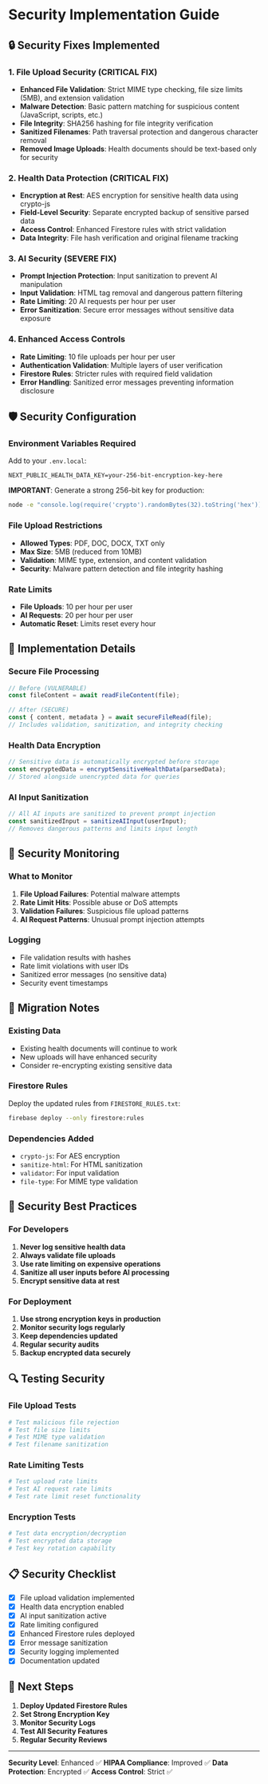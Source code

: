 # Security Implementation Guide

## 🔒 Security Fixes Implemented

### 1. File Upload Security (CRITICAL FIX)
- **Enhanced File Validation**: Strict MIME type checking, file size limits (5MB), and extension validation
- **Malware Detection**: Basic pattern matching for suspicious content (JavaScript, scripts, etc.)
- **File Integrity**: SHA256 hashing for file integrity verification
- **Sanitized Filenames**: Path traversal protection and dangerous character removal
- **Removed Image Uploads**: Health documents should be text-based only for security

### 2. Health Data Protection (CRITICAL FIX)
- **Encryption at Rest**: AES encryption for sensitive health data using crypto-js
- **Field-Level Security**: Separate encrypted backup of sensitive parsed data
- **Access Control**: Enhanced Firestore rules with strict validation
- **Data Integrity**: File hash verification and original filename tracking

### 3. AI Security (SEVERE FIX)
- **Prompt Injection Protection**: Input sanitization to prevent AI manipulation
- **Input Validation**: HTML tag removal and dangerous pattern filtering
- **Rate Limiting**: 20 AI requests per hour per user
- **Error Sanitization**: Secure error messages without sensitive data exposure

### 4. Enhanced Access Controls
- **Rate Limiting**: 10 file uploads per hour per user
- **Authentication Validation**: Multiple layers of user verification
- **Firestore Rules**: Stricter rules with required field validation
- **Error Handling**: Sanitized error messages preventing information disclosure

## 🛡️ Security Configuration

### Environment Variables Required
Add to your `.env.local`:
```
NEXT_PUBLIC_HEALTH_DATA_KEY=your-256-bit-encryption-key-here
```

**IMPORTANT**: Generate a strong 256-bit key for production:
```bash
node -e "console.log(require('crypto').randomBytes(32).toString('hex'))"
```

### File Upload Restrictions
- **Allowed Types**: PDF, DOC, DOCX, TXT only
- **Max Size**: 5MB (reduced from 10MB)
- **Validation**: MIME type, extension, and content validation
- **Security**: Malware pattern detection and file integrity hashing

### Rate Limits
- **File Uploads**: 10 per hour per user
- **AI Requests**: 20 per hour per user
- **Automatic Reset**: Limits reset every hour

## 🔧 Implementation Details

### Secure File Processing
```typescript
// Before (VULNERABLE)
const fileContent = await readFileContent(file);

// After (SECURE)
const { content, metadata } = await secureFileRead(file);
// Includes validation, sanitization, and integrity checking
```

### Health Data Encryption
```typescript
// Sensitive data is automatically encrypted before storage
const encryptedData = encryptSensitiveHealthData(parsedData);
// Stored alongside unencrypted data for queries
```

### AI Input Sanitization
```typescript
// All AI inputs are sanitized to prevent prompt injection
const sanitizedInput = sanitizeAIInput(userInput);
// Removes dangerous patterns and limits input length
```

## 🚨 Security Monitoring

### What to Monitor
1. **File Upload Failures**: Potential malware attempts
2. **Rate Limit Hits**: Possible abuse or DoS attempts
3. **Validation Failures**: Suspicious file upload patterns
4. **AI Request Patterns**: Unusual prompt injection attempts

### Logging
- File validation results with hashes
- Rate limit violations with user IDs
- Sanitized error messages (no sensitive data)
- Security event timestamps

## 🔄 Migration Notes

### Existing Data
- Existing health documents will continue to work
- New uploads will have enhanced security
- Consider re-encrypting existing sensitive data

### Firestore Rules
Deploy the updated rules from `FIRESTORE_RULES.txt`:
```bash
firebase deploy --only firestore:rules
```

### Dependencies Added
- `crypto-js`: For AES encryption
- `sanitize-html`: For HTML sanitization
- `validator`: For input validation
- `file-type`: For MIME type validation

## 🎯 Security Best Practices

### For Developers
1. **Never log sensitive health data**
2. **Always validate file uploads**
3. **Use rate limiting on expensive operations**
4. **Sanitize all user inputs before AI processing**
5. **Encrypt sensitive data at rest**

### For Deployment
1. **Use strong encryption keys in production**
2. **Monitor security logs regularly**
3. **Keep dependencies updated**
4. **Regular security audits**
5. **Backup encrypted data securely**

## 🔍 Testing Security

### File Upload Tests
```bash
# Test malicious file rejection
# Test file size limits
# Test MIME type validation
# Test filename sanitization
```

### Rate Limiting Tests
```bash
# Test upload rate limits
# Test AI request rate limits
# Test rate limit reset functionality
```

### Encryption Tests
```bash
# Test data encryption/decryption
# Test encrypted data storage
# Test key rotation capability
```

## 📋 Security Checklist

- [x] File upload validation implemented
- [x] Health data encryption enabled
- [x] AI input sanitization active
- [x] Rate limiting configured
- [x] Enhanced Firestore rules deployed
- [x] Error message sanitization
- [x] Security logging implemented
- [x] Documentation updated

## 🚀 Next Steps

1. **Deploy Updated Firestore Rules**
2. **Set Strong Encryption Key**
3. **Monitor Security Logs**
4. **Test All Security Features**
5. **Regular Security Reviews**

---

**Security Level**: Enhanced ✅
**HIPAA Compliance**: Improved ✅
**Data Protection**: Encrypted ✅
**Access Control**: Strict ✅ 